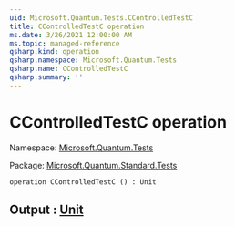 ```yaml
---
uid: Microsoft.Quantum.Tests.CControlledTestC
title: CControlledTestC operation
ms.date: 3/26/2021 12:00:00 AM
ms.topic: managed-reference
qsharp.kind: operation
qsharp.namespace: Microsoft.Quantum.Tests
qsharp.name: CControlledTestC
qsharp.summary: ''
---
```


# CControlledTestC operation

Namespace: [Microsoft.Quantum.Tests](xref:Microsoft.Quantum.Tests)

Package: [Microsoft.Quantum.Standard.Tests](https://nuget.org/packages/Microsoft.Quantum.Standard.Tests)




```qsharp
operation CControlledTestC () : Unit
```


## Output : [Unit](xref:microsoft.quantum.lang-ref.unit)

